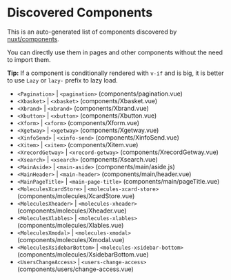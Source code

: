 # Discovered Components

This is an auto-generated list of components discovered by [nuxt/components](https://github.com/nuxt/components).

You can directly use them in pages and other components without the need to import them.

**Tip:** If a component is conditionally rendered with `v-if` and is big, it is better to use `Lazy` or `lazy-` prefix to lazy load.

- `<Pagination>` | `<pagination>` (components/pagination.vue)
- `<Xbasket>` | `<xbasket>` (components/Xbasket.vue)
- `<Xbrand>` | `<xbrand>` (components/Xbrand.vue)
- `<Xbutton>` | `<xbutton>` (components/Xbutton.vue)
- `<Xform>` | `<xform>` (components/Xform.vue)
- `<Xgetway>` | `<xgetway>` (components/Xgetway.vue)
- `<XinfoSend>` | `<xinfo-send>` (components/XinfoSend.vue)
- `<Xitem>` | `<xitem>` (components/Xitem.vue)
- `<XrecordGetway>` | `<xrecord-getway>` (components/XrecordGetway.vue)
- `<Xsearch>` | `<xsearch>` (components/Xsearch.vue)
- `<MainAside>` | `<main-aside>` (components/main/aside.js)
- `<MainHeader>` | `<main-header>` (components/main/header.vue)
- `<MainPageTitle>` | `<main-page-title>` (components/main/pageTitle.vue)
- `<MoleculesXcardStore>` | `<molecules-xcard-store>` (components/molecules/XcardStore.vue)
- `<MoleculesXheader>` | `<molecules-xheader>` (components/molecules/Xheader.vue)
- `<MoleculesXlables>` | `<molecules-xlables>` (components/molecules/Xlables.vue)
- `<MoleculesXmodal>` | `<molecules-xmodal>` (components/molecules/Xmodal.vue)
- `<MoleculesXsidebarBottom>` | `<molecules-xsidebar-bottom>` (components/molecules/XsidebarBottom.vue)
- `<UsersChangeAccess>` | `<users-change-access>` (components/users/change-access.vue)
